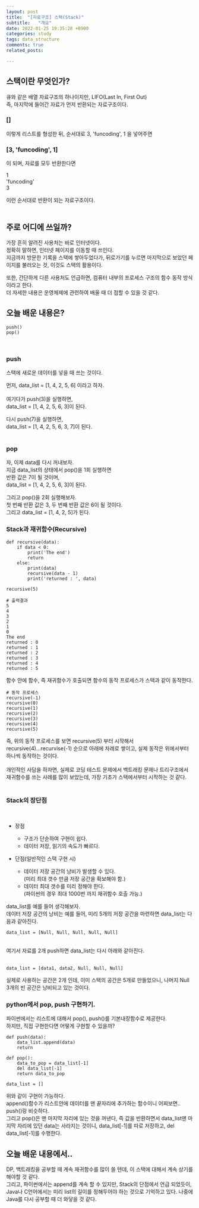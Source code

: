 ```yaml
---
layout: post
title:  "[자료구조] 스택(Stack)"
subtitle:   "개요"
date: 2022-01-25 19:35:28 +0900
categories: study
tags: data_structure
comments: true
related_posts:

---
```



## 스택이란 무엇인가?<br/>

큐와 같은 배열 자료구조의 하나이지만, LIFO(Last In, First Out)<br/>
즉, 마지막에 들어간 자료가 먼저 반환되는 자료구조이다.<br/>

### [] <br/>

이렇게 리스트를 형성한 뒤, 순서대로 3, 'funcoding', 1 을 넣어주면<br/>

### [3, 'funcoding', 1] <br/>

이 되며, 자료를 모두 반환한다면<br/>

1<br/>
'funcoding'<br/>
3<br/>

이런 순서대로 반환이 되는 자료구조이다.<br/>
<br/>

## 주로 어디에 쓰일까?<br/>

가장 흔히 알려진 사용처는 바로 인터넷이다.<br/>
정확히 말하면, 인터넷 페이지를 이동할 때 쓰인다.<br/>
지금까지 방문한 기록을 스택에 쌓아두었다가, 뒤로가기를 누르면 마지막으로 보았던 페이지를 불러오는 것, 이것도 스택의 활용이다.<br/>

또한, 간단하게 다른 사용처도 언급하면, 컴퓨터 내부의 프로세스 구조의 함수 동작 방식이라고 한다.<br/>
더 자세한 내용은 운영체제에 관련하여 배울 때 더 접할 수 있을 것 같다.<br/>

## 오늘 배운 내용은?

```
push()
pop()
```
<br/>

### push<br/>

스택에 새로운 데이터를 넣을 때 쓰는 것이다.<br/>

먼저, data_list = [1, 4, 2, 5, 6] 이라고 하자.<br/>
<br/>
여기다가 push(3)을 실행하면,<br/>
data_list = [1, 4, 2, 5, 6, 3]이 된다.<br/>

다시 push(7)을 실행하면,<br/>
data_list = [1, 4, 2, 5, 6, 3, 7]이 된다.<br/>
<br/>

### pop<br/>

자, 이제 data를 다시 꺼내보자.<br/>
지금 data_list의 상태에서 pop()을 1회 실행하면<br/>
반환 값은 7이 될 것이며,<br/>
data_list = [1, 4, 2, 5, 6, 3]이 된다.<br/>

그리고 pop()을 2회 실행해보자.<br/>
첫 번째 반환 값은 3, 두 번째 반환 값은 6이 될 것이다.<br/>
그리고 data_list = [1, 4, 2, 5]가 된다.
<br/>

### Stack과 재귀함수(Recursive)<br/>

```
def recursive(data):
    if data < 0:
        print('The end')
        return
    else:
        print(data)
        recursive(data - 1)
        print('returned : ', data)

recursive(5)

# 출력결과
5
4
3
2
1
0
The end
returned : 0
returned : 1
returned : 2
returned : 3
returned : 4
returned : 5
```

함수 안에 함수, 즉 재귀함수가 호출되면 함수의 동작 프로세스가 스택과 같이 동작한다.<br/>
```
# 동작 프로세스
recursive(-1)
recursive(0)
recursive(1)
recursive(2)
recursive(3)
recursive(4)
recursive(5)
```
즉, 위의 동작 프로세스를 보면 recursive(5) 부터 시작해서 recursive(4)...recurvise(-1) 순으로 아래에 차례로 쌓이고, 실제 동작은 위에서부터 하나씩 동작하는 것이다.<br/>
<br/>
개인적인 사담을 하자면, 실제로 코딩 테스트 문제에서 백트래킹 문제나 트리구조에서 재귀함수를 쓰는 사례를 많이 보았는데, 가장 기초가 스택에서부터 시작하는 것 같다.<br/>
<br/>

### Stack의 장단점<br/>
<br/>

- 장점
    + 구조가 단순하여 구현이 쉽다.
    + 데이터 저장, 읽기의 속도가 빠르다.

- 단점(일반적인 스택 구현 시)
    + 데이터 저장 공간의 낭비가 발생할 수 있다.<br/>
    (미리 최대 갯수 만큼 저장 공간을 확보해야 함.)
    + 데이터 최대 갯수를 미리 정해야 한다.<br/>
    (파이썬의 경우 최대 1000번 까지 재귀함수 호출 가능.)

data_list를 예를 들어 생각해보자.<br/>
데이터 저장 공간의 낭비는 예를 들어, 미리 5개의 저장 공간을 마련하면 data_list는 다음과 같아진다.<br/>
```
data_list = [Null, Null, Null, Null, Null]
```
<br/>
여기서 자료를 2개 push하면 data_list는 다시 아래와 같아진다.<br/>
<br/>

```
data_list = [data1, data2, Null, Null, Null]
```
실제로 사용하는 공간은 2개 인데, 이미 스택의 공간은 5개로 만들었으니, 나머지 Null 3개의 빈 공간은 낭비되고 있는 것이다.<br/>

### python에서 pop, push 구현하기.<br/>

파이썬에서는 리스트에 대해서 pop(), push()를 기본내장함수로 제공한다.<br/>
하지만, 직접 구현한다면 어떻게 구현할 수 있을까?<br/>

```
def push(data):
    data_list.append(data)
    return

def pop():
    data_to_pop = data_list[-1]
    del data_list[-1]
    return data_to_pop

data_list = []
```
위와 같이 구현이 가능하다.<br/>
append()함수가 리스트안에 데이터를 맨 끝자리에 추가하는 함수이니 어찌보면.. push()랑 비슷하다.<br/>
그리고 pop()은 맨 마지막 자리에 있는 것을 꺼낸다, 즉 값을 반환하면서 data_list맨 마지막 자리에 있던 data는 사라지는 것이니, data_list[-1]를 따로 저장하고, del data_list[-1]를 수행한다.<br/>

## 오늘 배운 내용에서..<br/>
DP, 백트래킹을 공부할 때 계속 재귀함수를 많이 쓸 텐데, 이 스택에 대해서 계속 상기를 해야할 것 같다.<br/>
그리고, 파이썬에서는 append를 계속 할 수 있지만, Stack의 단점에서 언급 되었듯이, Java나 C언어에서는 미리 list의 길이를 정해두어야 하는 것으로 기억하고 있다. 나중에 Java를 다시 공부할 때 더 와닿을 것 같다.<br/>
